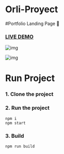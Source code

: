 # Orli-Proyect

#Portfolio Landing Page :page_with_curl:

### [LIVE DEMO](https:/orliluq.github.io/orli-proyect/index.html)

![img](https://github.com/orliluq/orli-proyect/master/public/images/back.jpg?raw=true)


![img](https://github.com/orliluq/orli-proyect/master/public/images/web.jpg?raw=true)

# Run Project
### 1. Clone the project

### 2. Run the project
```shell
npm i
npm start
```

### 3. Build
```shell
npm run build
```

